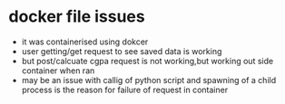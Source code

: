 # docker file issues
- it was containerised using dokcer 
- user getting/get request to see saved data is working
- but post/calcuate cgpa request is not working,but working out side container when ran
- may be an issue with callig of python script and spawning of a child process is the reason for failure of request in container
